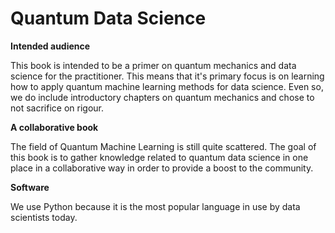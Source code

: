 # Quantum Data Science

**Intended audience**

This book is intended to be a primer on quantum mechanics and data science for the practitioner. This means that it's primary focus is on learning how to apply quantum machine learning methods for data science. Even so, we do include introductory chapters on quantum mechanics and chose to not sacrifice on rigour.

**A collaborative book**

The field of Quantum Machine Learning is still quite scattered. The goal of this book is to gather knowledge related to quantum data science in one place in a  collaborative way in order to provide a boost to the community.

**Software**

We use Python because it is the most popular language in use by data scientists today.


